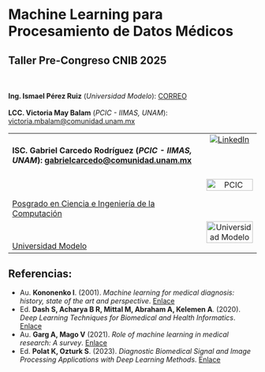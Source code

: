 # Machine Learning para Procesamiento de Datos Médicos

## Taller Pre-Congreso CNIB 2025

<table>
  <tr>
    <td width="95%" valign="top">
      <!-- Content for Column 1 -->
      <h4><b>ISC. Gabriel Carcedo Rodríguez</b> (<i>PCIC - IIMAS, UNAM</i>): <a href= "mailto:gabrielcarcedo@comunidad.unam.mx">gabrielcarcedo@comunidad.unam.mx</a>
    </td>
    <td width="5%" valign="top" style="text-align: center;">
      <!-- Content for Column 2 -->
       <a href="https://www.linkedin.com/in/gabriel-carcedo/" target="_blank">
        <img src="https://upload.wikimedia.org/wikipedia/commons/thumb/c/ca/LinkedIn_logo_initials.png/960px-LinkedIn_logo_initials.png" alt="LinkedIn" style="vertical-align: middle;">
    </a>
    </td> 
      <br>
      <br>
      <b>Ing. Ismael Pérez Ruiz</b> (<i>Universidad Modelo</i>): <a href= "mailto:CORREO">CORREO</a>
      <br>
      <br>
      <b>LCC. Victoria May Balam</b> (<i>PCIC - IIMAS, UNAM</i>): <a href= "mailto:victoria.mbalam@comunidad.unam.mx">victoria.mbalam@comunidad.unam.mx</a> </h4>
  </tr>
  <tr>
    <td width="60%" valign="top">
      <!-- Content for Column 1 -->
      <br>
      <br>
      <a href="https://www.pcic.unam.mx/">Posgrado en Ciencia e Ingeniería de la Computación</a>
    </td>
    <td width="40%" valign="top" style="text-align: center;">
      <!-- Content for Column 2 -->
      <a href="https://www.pcic.unam.mx/">
        <img src="https://pcic.posgrado.unam.mx/wp-content/uploads/Ciencia-e-Ingenieria-de-la-Computacion_color.png" alt="PCIC" style="width:100%; height:auto;">
      </a>
    </td>
  </tr>
  <tr>
    <td width="60%" valign="top">
      <!-- Content for Column 1 -->
      <br>
      <br>
      <a href="https://www.unimodelo.edu.mx/merida">Universidad Modelo</a>
    </td>
    <td width="40%" valign="top" style="text-align: center;">
      <!-- Content for Column 2 -->
      <a href="https://www.unimodelo.edu.mx/merida">
        <img src="https://servicios.unimodelo.edu.mx/merida/ing/practicas/resources/imgs/logo-modelo.png" alt="Universidad Modelo" style="width:100%; height:auto;">
      </a>
    </td>
  </tr>

</table>

## Referencias:

- Au. **Kononenko I**. (2001). _Machine learning for medical diagnosis: history, state of the art and perspective_. [Enlace](https://doi.org/10.1016/S0933-3657(01)00077-X)
- Ed. **Dash S, Acharya B R, Mittal M, Abraham A, Kelemen A**. (2020). _Deep Learning Techniques for Biomedical and Health Informatics_. [Enlace](https://link.springer.com/book/10.1007/978-3-030-33966-1)
- Au. **Garg A, Mago V** (2021). _Role of machine learning in medical research: A survey_. [Enlace](https://doi.org/10.1016/j.cosrev.2021.100370)
- Ed. **Polat K, Ozturk S**. (2023). _Diagnostic Biomedical Signal and Image Processing Applications with Deep Learning Methods_. [Enlace](https://doi.org/10.1016/C2021-0-02190-8)
